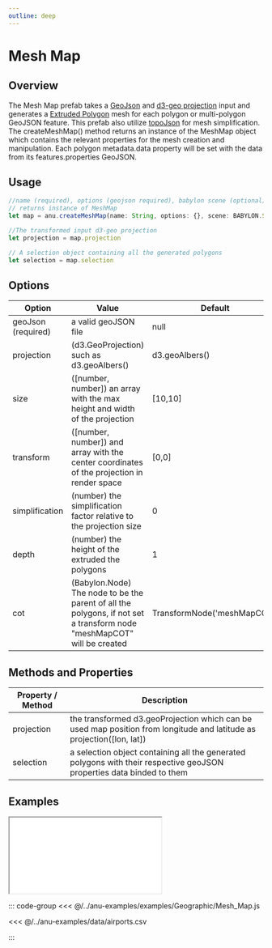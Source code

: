 ```yaml
---
outline: deep
---
```

# Mesh Map

## Overview 

The Mesh Map prefab takes a [GeoJson](https://geojson.org/) and [d3-geo projection](https://d3js.org/d3-geo/projection) input and generates a [Extruded Polygon](https://doc.babylonjs.com/features/featuresDeepDive/mesh/creation/param/extrude_polygon) mesh for each polygon or multi-polygon GeoJSON feature. This prefab also utilize [topoJson](https://github.com/topojson/topojson) for mesh simplification. The createMeshMap() method returns an instance of the MeshMap object which contains the relevant properties for the mesh creation and manipulation. Each polygon metadata.data property will be set with the data from its features.properties GeoJSON.

## Usage 

```js
//name (required), options (geojson required), babylon scene (optional) 
// returns instance of MeshMap
let map = anu.createMeshMap(name: String, options: {}, scene: BABYLON.Scene);

//The transformed input d3-geo projection
let projection = map.projection

// A selection object containing all the generated polygons
let selection = map.selection

```

## Options


| Option     |      Value      |  Default |
| ------------- | ------------- | ------------- |
| geoJson (required) | a valid geoJSON file | null | 
| projection | (d3.GeoProjection) such as d3.geoAlbers() | d3.geoAlbers()  |
| size | ([number, number]) an array with the max height and width of the projection | [10,10] |
| transform | ([number, number]) and array with the center coordinates of the projection in render space | [0,0] | 
| simplification | (number) the simplification factor relative to the projection size | 0 |
| depth | (number) the height of the extruded the polygons | 1 |
| cot | (Babylon.Node) The node to be the parent of all the polygons, if not set a transform node "meshMapCOT" will be created | TransformNode('meshMapCOT')  |

## Methods and Properties 


| Property / Method      |      Description     |  
| ------------- | ------------- | 
|   projection  |  the transformed d3.geoProjection which can be used map position from longitude and latitude as projection([lon, lat])  |
| selection | a selection object containing all the generated polygons with their respective geoJSON properties data binded to them | 

## Examples

<div style="width: 100%;">
    <iframe id="inlineFrameExample"
     allow="xr-spatial-tracking; camera"
        allowfullscreen=""
        title="Inline Frame Example"
        src="/anu/examples.html?example=meshMap">
    </iframe>
</div>

::: code-group
<<< @/../anu-examples/examples/Geographic/Mesh_Map.js 

<<< @/../anu-examples/data/airports.csv

:::